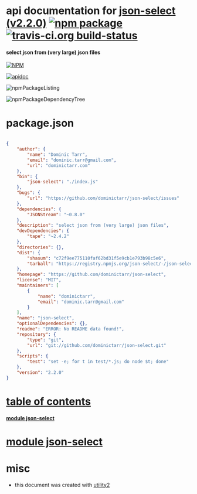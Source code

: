 # api documentation for  [json-select (v2.2.0)](https://github.com/dominictarr/json-select)  [![npm package](https://img.shields.io/npm/v/npmdoc-json-select.svg?style=flat-square)](https://www.npmjs.org/package/npmdoc-json-select) [![travis-ci.org build-status](https://api.travis-ci.org/npmdoc/node-npmdoc-json-select.svg)](https://travis-ci.org/npmdoc/node-npmdoc-json-select)
#### select json from (very large) json files

[![NPM](https://nodei.co/npm/json-select.png?downloads=true)](https://www.npmjs.com/package/json-select)

[![apidoc](https://npmdoc.github.io/node-npmdoc-json-select/build/screenCapture.buildNpmdoc.browser._2Fhome_2Ftravis_2Fbuild_2Fnpmdoc_2Fnode-npmdoc-json-select_2Ftmp_2Fbuild_2Fapidoc.html.png)](https://npmdoc.github.io/node-npmdoc-json-select/build/apidoc.html)

![npmPackageListing](https://npmdoc.github.io/node-npmdoc-json-select/build/screenCapture.npmPackageListing.svg)

![npmPackageDependencyTree](https://npmdoc.github.io/node-npmdoc-json-select/build/screenCapture.npmPackageDependencyTree.svg)



# package.json

```json

{
    "author": {
        "name": "Dominic Tarr",
        "email": "dominic.tarr@gmail.com",
        "url": "dominictarr.com"
    },
    "bin": {
        "json-select": "./index.js"
    },
    "bugs": {
        "url": "https://github.com/dominictarr/json-select/issues"
    },
    "dependencies": {
        "JSONStream": "~0.8.0"
    },
    "description": "select json from (very large) json files",
    "devDependencies": {
        "tape": "~2.4.2"
    },
    "directories": {},
    "dist": {
        "shasum": "c72f9ee775110faf62bd31f5e9cb1e793b98c5e6",
        "tarball": "https://registry.npmjs.org/json-select/-/json-select-2.2.0.tgz"
    },
    "homepage": "https://github.com/dominictarr/json-select",
    "license": "MIT",
    "maintainers": [
        {
            "name": "dominictarr",
            "email": "dominic.tarr@gmail.com"
        }
    ],
    "name": "json-select",
    "optionalDependencies": {},
    "readme": "ERROR: No README data found!",
    "repository": {
        "type": "git",
        "url": "git://github.com/dominictarr/json-select.git"
    },
    "scripts": {
        "test": "set -e; for t in test/*.js; do node $t; done"
    },
    "version": "2.2.0"
}
```



# <a name="apidoc.tableOfContents"></a>[table of contents](#apidoc.tableOfContents)

#### [module json-select](#apidoc.module.json-select)



# <a name="apidoc.module.json-select"></a>[module json-select](#apidoc.module.json-select)



# misc
- this document was created with [utility2](https://github.com/kaizhu256/node-utility2)

